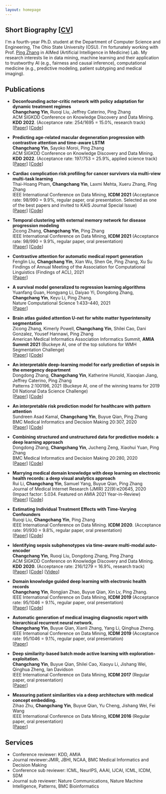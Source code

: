 ```yaml
---
layout: homepage
---
```


## Short Biography [<a href="https://yinchangchang.github.io/CY_CV.pdf" target="_blank">CV</a>]

I'm a fourth-year Ph.D. student at the Department of Computer Science and Engineering, The Ohio State University (OSU). I'm fortunately working with Prof. [Ping Zhang](https://web.cse.ohio-state.edu/~zhang.10631/) in AIMed (Artificial Intelligence in Medicine) Lab. My research interests lie in data mining, machine learning and their application to trustworthy AI (e.g., fairness and causal inference), computational medicine (e.g., predictive modeling, patient subtyping and medical imaging).


## Publications

- **Deconfounding actor-critic network with policy adaptation for dynamic treatment regimes**
  <br>
  **Changchang Yin**, Ruoqi Liu, Jeffrey Caterino, Ping Zhang
  <br>
  ACM SIGKDD Conference on Knowledge Discovery and Data Mining. **KDD 2022**. (Acceptance rate: 254/1695 = 15.0%, research track)
  <br>
  [[Paper](https://arxiv.org/abs/2205.09852)] [[Code](https://github.com/yinchangchang/DAC)]
  
  
- **Predicting age-related macular degeneration progression with contrastive attention and time-aware LSTM**
  <br>
  **Changchang Yin**, Sayoko Moroi, Ping Zhang
  <br>
  ACM SIGKDD Conference on Knowledge Discovery and Data Mining. **KDD 2022**. (Acceptance rate: 197/753 = 25.9%, applied science track)
  <br>
  [[Paper](https://www.medrxiv.org/content/medrxiv/early/2022/05/21/2022.05.19.22275305.full.pdf)] [[Code](https://github.com/yinchangchang/CAT-LSTM)]
  
 
  
- **Cardiac complication risk profiling for cancer survivors via multi-view multi-task learning**
  <br>
  Thai-Hoang Pham, **Changchang Yin**, Laxmi Mehta, Xueru Zhang, Ping Zhang
  <br>
  IEEE International Conference on Data Mining, **ICDM 2021** (Acceptance rate: 98/990 = 9.9%, regular paper, oral presentation. Selected as one of the best papers and invited to KAIS Journal Special Issue)
  <br>
  [[Paper](https://arxiv.org/pdf/2109.12276.pdf)] [[Code](https://github.com/pth1993/MuViTaNet)]  
   
   
   
- **Temporal clustering with external memory network for disease progression modeling**
  <br>
 Zicong Zhang, **Changchang Yin**, Ping Zhang
  <br>
  IEEE International Conference on Data Mining, **ICDM 2021** (Acceptance rate: 98/990 = 9.9%, regular paper, oral presentation)
  <br>
  [[Paper](https://arxiv.org/pdf/2109.14147.pdf)] [[Code](https://github.com/Ericzhang1/TC-EMNet)]  
  
- **Contrastive attention for automatic medical report generation**
  <br>
  Fenglin Liu, **Changchang Yin**, Xian Wu, Shen Ge, Ping Zhang, Xu Su
  <br>
  Findings of Annual Meeting of the Association for Computational Linguistics (Findings of ACL), 2021
  <br>
  [[Paper](https://aclanthology.org/2021.findings-acl.23.pdf)] 
  
- **A survival model generalized to regression learning algorithms**
  <br>
  Yuanfang Guan, Hongyang Li, Daiyao Yi, Dongdong Zhang, **Changchang Yin**, Keyu Li, Ping Zhang. 
  <br>
  Nature Computational Science 1:433–440, 2021
  <br>
  [[Paper](https://www.nature.com/articles/s43588-021-00083-2)] 
  
- **Brain atlas guided attention U-net for white matter hyperintensity segmentation**
  <br>
  Zicong Zhang, Kimerly Powell, **Changchang Yin**, Shilei Cao, Dani Gonzalez, Yousef Hannawi, Ping Zhang
  <br>
  American Medical Informatics Association Informatics Summit, **AMIA Summit 2021** (Buckeye AI, one of the top solutions for WMH Segmentation Challenge)
  <br>
  [[Paper](https://www.ncbi.nlm.nih.gov/pmc/articles/PMC8378613/)] [[Code](https://github.com/Ericzhang1/BAGAU-Net)]
  
  
- **An interpretable deep-learning model for early prediction of sepsis in the emergency department**
  <br>
  Dongdong Zhang, **Changchang Yin**, Katherine Hunold, Xiaoqian Jiang, Jeffrey Caterino, Ping Zhang
  <br>
  Patterns 2:100196, 2021 (Buckeye AI, one of the winning teams for 2019 DII National Data Science Challenge)
  <br>
  [[Paper](https://www.cell.com/patterns/fulltext/S2666-3899(20)30266-X)] [[Code](https://github.com/yinchangchang/DII-Challenge)]
  
  
  
  
- **An interpretable risk prediction model for healthcare with pattern attention**
  <br>
  Sundreen Asad Kamal, **Changchang Yin**, Buyue Qian, Ping Zhang
  <br>
  BMC Medical Informatics and Decision Making 20:307, 2020
  <br>
  [[Paper](https://bmcmedinformdecismak.biomedcentral.com/articles/10.1186/s12911-020-01331-7)] [[Code](https://github.com/yinchangchang/PAVE)]
  
- **Combining structured and unstructured data for predictive models: a deep learning approach**
  <br>
  Dongdong Zhang, **Changchang Yin**, Jucheng Zeng, Xiaohui Yuan, Ping Zhang
  <br>
  BMC Medical Informatics and Decision Making 20:280, 2020
  <br>
  [[Paper](https://bmcmedinformdecismak.biomedcentral.com/articles/10.1186/s12911-020-01297-6)] [[Code](https://github.com/onlyzdd/clinical-fusion)]
  
  
- **Marrying medical domain knowledge with deep learning on electronic health records: a deep visual analytics approach**
  <br>
  Rui Li, **Changchang Yin**, Samuel Yang, Buyue Qian, Ping Zhang
  <br>
  Journal of Medical Internet Research (JMIR) 22(9):e20645, 2020 (Impact factor: 5.034. Featured on AMIA 2021 Year-in-Review)
  <br>
  [[Paper](https://www.jmir.org/2020/9/e20645/)] [[Code](https://github.com/DGViz/DGViz.github.io)]
  
  
- **Estimating Individual Treatment Effects with Time-Varying Confounders**
  <br>
  Ruoqi Liu, **Changchang Yin**, Ping Zhang
  <br>
  IEEE International Conference on Data Mining. **ICDM 2020**. (Acceptance rate: 91/930 = 9.8%, regular paper, oral presentation)
  <br>
  [[Paper](https://arxiv.org/abs/2008.13620)] [[Code](https://github.com/ruoqi-liu/DSW)]
  
 
- **Identifying sepsis subphenotypes via time-aware multi-modal auto-encoder**
  <br>
  **Changchang Yin**, Ruoqi Liu, Dongdong Zhang, Ping Zhang
  <br>
  ACM SIGKDD Conference on Knowledge Discovery and Data Mining. **KDD 2020**. (Acceptance rate: 216/1279 = 16.9%, research track)
  <br>
  [[Paper](https://www.medrxiv.org/content/10.1101/2020.07.26.20162214v1.full.pdf)] [[Code](https://github.com/yinchangchang/TAME)] [[Video](https://www.youtube.com/watch?v=XdLOTXL5kCo)]
  

 
- **Domain knowledge guided deep learning with electronic health records**
  <br>
  **Changchang Yin**, Rongjian Zhao, Buyue Qian, Xin Lv, Ping Zhang.
  <br> 
  IEEE International Conference on Data Mining, **ICDM 2019** (Acceptance rate: 95/1046 = 9.1%, regular paper, oral presentation)
  <br>
  [[Paper](https://ieeexplore.ieee.org/stamp/stamp.jsp?arnumber=8970777)] [[Code](https://github.com/yinchangchang/DG-RNN)]
  
  
- **Automatic generation of medical imaging diagnostic report with hierarchical recurrent neural network.**
  <br>
  **Changchang Yin**, Buyue Qian, Xianli Zhang, Yang Li, Qinghua Zheng.
  <br> 
  IEEE International Conference on Data Mining, **ICDM 2019** (Acceptance rate: 95/1046 = 9.1%, regular paper, oral presentation)
  <br>
  [[Paper](https://ieeexplore.ieee.org/stamp/stamp.jsp?arnumber=8970668)]
  
  
- **Deep similarity-based batch mode active learning with exploration-exploitation.**
  <br>
  **Changchang Yin**, Buyue Qian, Shilei Cao, Xiaoyu Li, Jishang Wei, Qinghua Zheng, Ian Davidson
  <br> 
  IEEE International Conference on Data Mining, **ICDM 2017** (Regular paper, oral presentation)
  <br>
  [[Paper](https://ieeexplore.ieee.org/stamp/stamp.jsp?arnumber=8215530)]
  
 
- **Measuring patient similarities via a deep architecture with medical concept embedding.**
  <br>
  Zihao Zhu, **Changchang Yin**, Buyue Qian, Yu Cheng, Jishang Wei, Fei Wang
  <br> 
  IEEE International Conference on Data Mining, **ICDM 2016** (Regular paper, oral presentation)
  <br>
  [[Paper](https://ieeexplore.ieee.org/stamp/stamp.jsp?arnumber=7837899)]
  
  

 
## Services

- Conference reviewer: KDD, AMIA
- Journal reviewer:JMIR, JBHI, NCAA, BMC Medical Informatics and Decision Making
- Conference sub reviewer: ICML, NeurIPS, AAAI, IJCAI, ICML, ICDM, SDM
- Journal sub reviewer: Nature Communications, Nature Machine Intelligence, Patterns, BMC Bioinformatics
